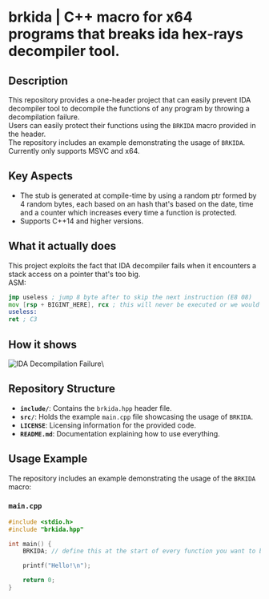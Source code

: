 # brkida | C++ macro for x64 programs that breaks ida hex-rays decompiler tool.

## Description
This repository provides a one-header project that can easily prevent IDA decompiler tool to decompile the functions of any program by throwing a decompilation failure.\
Users can easily protect their functions using the `BRKIDA` macro provided in the header.\
The repository includes an example demonstrating the usage of `BRKIDA`.\
Currently only supports MSVC and x64.

## Key Aspects
 - The stub is generated at compile-time by using a random ptr formed by 4 random bytes, each based on an hash that's based on the date, time and a counter which increases every time a function is protected.
 - Supports C++14 and higher versions.

## What it actually does
This project exploits the fact that IDA decompiler fails when it encounters a stack access on a pointer that's too big.\
ASM:
```asm
jmp useless ; jump 8 byte after to skip the next instruction (E8 08)
mov [rsp + BIGINT_HERE], rcx ; this will never be executed or we would crash too (48 89 8C 24 DE AD BE EF)
useless:
ret ; C3
```

## How it shows
![IDA Decompilation Failure](https://i.imgur.com/ctg9Zxv.png)\

## Repository Structure
- **`include/`**: Contains the `brkida.hpp` header file.
- **`src/`**: Holds the example `main.cpp` file showcasing the usage of `BRKIDA`.
- **`LICENSE`**: Licensing information for the provided code.
- **`README.md`**: Documentation explaining how to use everything.

## Usage Example
The repository includes an example demonstrating the usage of the `BRKIDA` macro:

### `main.cpp`
```cpp
#include <stdio.h>
#include "brkida.hpp"

int main() {
    BRKIDA; // define this at the start of every function you want to break

    printf("Hello!\n");

    return 0;
}
```
